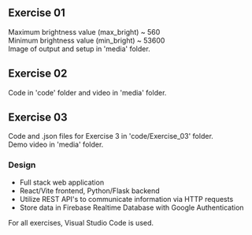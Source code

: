## Exercise 01
Maximum brightness value (max_bright) ~ 560\
Minimum brightness value (min_bright) ~ 53600\
Image of output and setup in 'media' folder.

## Exercise 02
Code in 'code' folder and video in 'media' folder.

## Exercise 03
Code and .json files for Exercise 3 in 'code/Exercise_03' folder. \
Demo video in 'media' folder.
### Design
- Full stack web application
- React/Vite frontend, Python/Flask backend
- Utilize REST API's to communicate information via HTTP requests
- Store data in Firebase Realtime Database with Google Authentication

For all exercises, Visual Studio Code is used.

